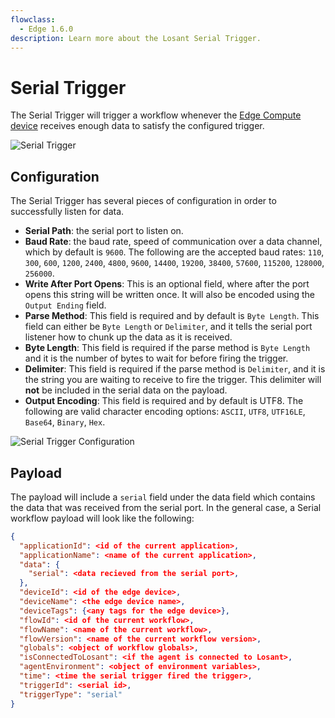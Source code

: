 ```yaml
---
flowclass:
  - Edge 1.6.0
description: Learn more about the Losant Serial Trigger.
---
```


# Serial Trigger

The Serial Trigger will trigger a workflow whenever the [Edge Compute device](/devices/edge-compute/) receives enough data to satisfy the configured trigger.

![Serial Trigger](/images/workflows/triggers/serial-trigger.png "Serial Trigger")

## Configuration

The Serial Trigger has several pieces of configuration in order to successfully listen for data.

- **Serial Path**: the serial port to listen on.
- **Baud Rate**: the baud rate, speed of communication over a data channel, which by default is `9600`. The following are the accepted baud rates: `110`, `300`, `600`, `1200`, `2400`, `4800`, `9600`, `14400`, `19200`, `38400`, `57600`, `115200`, `128000`, `256000`.
- **Write After Port Opens**: This is an optional field, where after the port opens this string will be written once. It will also be encoded using the `Output Ending` field.
- **Parse Method**: This field is required and by default is `Byte Length`. This field can either be `Byte Length` or `Delimiter`, and it tells the serial port listener how to chunk up the data as it is received.
- **Byte Length**: This field is required if the parse method is `Byte Length` and it is the number of bytes to wait for before firing the trigger.
- **Delimiter**: This field is required if the parse method is `Delimiter`, and it is the string you are waiting to receive to fire the trigger. This delimiter will **not** be included in the serial data on the payload.
- **Output Encoding**: This field is required and by default is UTF8. The following are valid character encoding options: `ASCII`, `UTF8`, `UTF16LE`, `Base64`, `Binary`, `Hex`.

![Serial Trigger Configuration](/images/workflows/triggers/serial-trigger-conf.png "Serial Trigger Configuration")

## Payload

The payload will include a `serial` field under the data field which contains the data that was received from the serial port. In the general case, a Serial workflow payload will look like the following:

```json
{
  "applicationId": <id of the current application>,
  "applicationName": <name of the current application>,
  "data": {
    "serial": <data recieved from the serial port>,
  },
  "deviceId": <id of the edge device>,
  "deviceName": <the edge device name>,
  "deviceTags": {<any tags for the edge device>},
  "flowId": <id of the current workflow>,
  "flowName": <name of the current workflow>,
  "flowVersion": <name of the current workflow version>,
  "globals": <object of workflow globals>,
  "isConnectedToLosant": <if the agent is connected to Losant>,
  "agentEnvironment": <object of environment variables>,
  "time": <time the serial trigger fired the trigger>,
  "triggerId": <serial id>,
  "triggerType": "serial"
}
```
